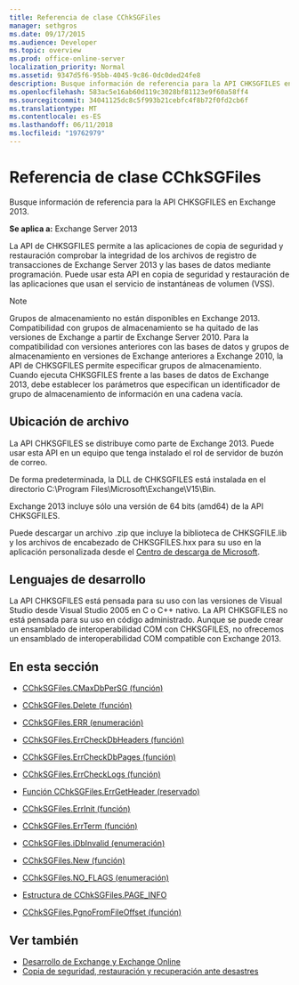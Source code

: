```yaml
---
title: Referencia de clase CChkSGFiles
manager: sethgros
ms.date: 09/17/2015
ms.audience: Developer
ms.topic: overview
ms.prod: office-online-server
localization_priority: Normal
ms.assetid: 9347d5f6-95bb-4045-9c86-0dc0ded24fe8
description: Busque información de referencia para la API CHKSGFILES en Exchange 2013.
ms.openlocfilehash: 583ac5e16ab60d119c3028bf81123e9f60a58ff4
ms.sourcegitcommit: 34041125dc8c5f993b21cebfc4f8b72f0fd2cb6f
ms.translationtype: MT
ms.contentlocale: es-ES
ms.lasthandoff: 06/11/2018
ms.locfileid: "19762979"
---
```

# <a name="cchksgfiles-class-reference"></a>Referencia de clase CChkSGFiles

Busque información de referencia para la API CHKSGFILES en Exchange 2013.
  
**Se aplica a:** Exchange Server 2013 
  
La API de CHKSGFILES permite a las aplicaciones de copia de seguridad y restauración comprobar la integridad de los archivos de registro de transacciones de Exchange Server 2013 y las bases de datos mediante programación. Puede usar esta API en copia de seguridad y restauración de las aplicaciones que usan el servicio de instantáneas de volumen (VSS).
  
> [!NOTE]
> Grupos de almacenamiento no están disponibles en Exchange 2013. Compatibilidad con grupos de almacenamiento se ha quitado de las versiones de Exchange a partir de Exchange Server 2010. Para la compatibilidad con versiones anteriores con las bases de datos y grupos de almacenamiento en versiones de Exchange anteriores a Exchange 2010, la API de CHKSGFILES permite especificar grupos de almacenamiento. Cuando ejecuta CHKSGFILES frente a las bases de datos de Exchange 2013, debe establecer los parámetros que especifican un identificador de grupo de almacenamiento de información en una cadena vacía. 
  
## <a name="file-location"></a>Ubicación de archivo
<a name="bk_fileslocation"> </a>

La API CHKSGFILES se distribuye como parte de Exchange 2013. Puede usar esta API en un equipo que tenga instalado el rol de servidor de buzón de correo. 
  
De forma predeterminada, la DLL de CHKSGFILES está instalada en el directorio C:\Program Files\Microsoft\Exchange\V15\Bin.
  
Exchange 2013 incluye sólo una versión de 64 bits (amd64) de la API CHKSGFILES. 
  
Puede descargar un archivo .zip que incluye la biblioteca de CHKSGFILE.lib y los archivos de encabezado de CHKSGFILES.hxx para su uso en la aplicación personalizada desde el [Centro de descarga de Microsoft](http://www.microsoft.com/en-us/download/details.aspx?id=36802).
  
## <a name="development-languages"></a>Lenguajes de desarrollo
<a name="bk_developmentlanguages"> </a>

La API CHKSGFILES está pensada para su uso con las versiones de Visual Studio desde Visual Studio 2005 en C o C++ nativo. La API CHKSGFILES no está pensada para su uso en código administrado. Aunque se puede crear un ensamblado de interoperabilidad COM con CHKSGFILES, no ofrecemos un ensamblado de interoperabilidad COM compatible con Exchange 2013.
  
## <a name="in-this-section"></a>En esta sección
<a name="bk_inthissection"> </a>

- [CChkSGFiles.CMaxDbPerSG (función)](cchksgfiles-cmaxdbpersg-function.md)
    
- [CChkSGFiles.Delete (función)](cchksgfiles-delete-function.md)
    
- [CChkSGFiles.ERR (enumeración)](cchksgfiles-err-enumeration.md)
    
- [CChkSGFiles.ErrCheckDbHeaders (función)](cchksgfiles-errcheckdbheaders-function.md)
    
- [CChkSGFiles.ErrCheckDbPages (función)](cchksgfiles-errcheckdbpages-function.md)
    
- [CChkSGFiles.ErrCheckLogs (función)](cchksgfiles-errchecklogs-function.md)
    
- [Función CChkSGFiles.ErrGetHeader (reservado)](cchksgfiles-errgetheader-function-reserved.md)
    
- [CChkSGFiles.ErrInit (función)](cchksgfiles-errinit-function.md)
    
- [CChkSGFiles.ErrTerm (función)](cchksgfiles-errterm-function.md)
    
- [CChkSGFiles.iDbInvalid (enumeración)](cchksgfiles-idbinvalid-enumeration.md)
    
- [CChkSGFiles.New (función)](cchksgfiles-new-function.md)
    
- [CChkSGFiles.NO_FLAGS (enumeración)](cchksgfiles-no_flags-enumeration.md)
    
- [Estructura de CChkSGFiles.PAGE_INFO](cchksgfiles-page_info-struct.md)
    
- [CChkSGFiles.PgnoFromFileOffset (función)](cchksgfiles-pgnofromfileoffset-function.md)
    
## <a name="see-also"></a>Ver también

- [Desarrollo de Exchange y Exchange Online](../exchange-server-development.md)
- [Copia de seguridad, restauración y recuperación ante desastres](http://technet.microsoft.com/en-us/library/dd876874)
    

